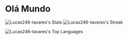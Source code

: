# Olá Mundo
![Lucas246-tavares's Stats](https://github-readme-stats.vercel.app/api?username=Lucas246-tavares&theme=nord&show_icons=true&hide_border=false&count_private=false)
![Lucas246-tavares's Streak](https://github-readme-streak-stats.herokuapp.com/?user=Lucas246-tavares&theme=nord&hide_border=false)

![Lucas246-tavares's Top Languages](https://github-readme-stats.vercel.app/api/top-langs/?username=Lucas246-tavares&theme=nord&show_icons=true&hide_border=false&layout=compact)
